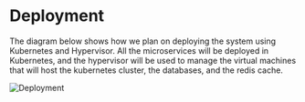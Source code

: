 # Deployment

The diagram below shows how we plan on deploying the system using Kubernetes
and Hypervisor. All the microservices will be deployed in Kubernetes, and the
hypervisor will be used to manage the virtual machines that will host the
kubernetes cluster, the databases, and the redis cache.

![Deployment](../images/X-Ham_ArchKata_Architecture_Deployment_Diagram.png)

